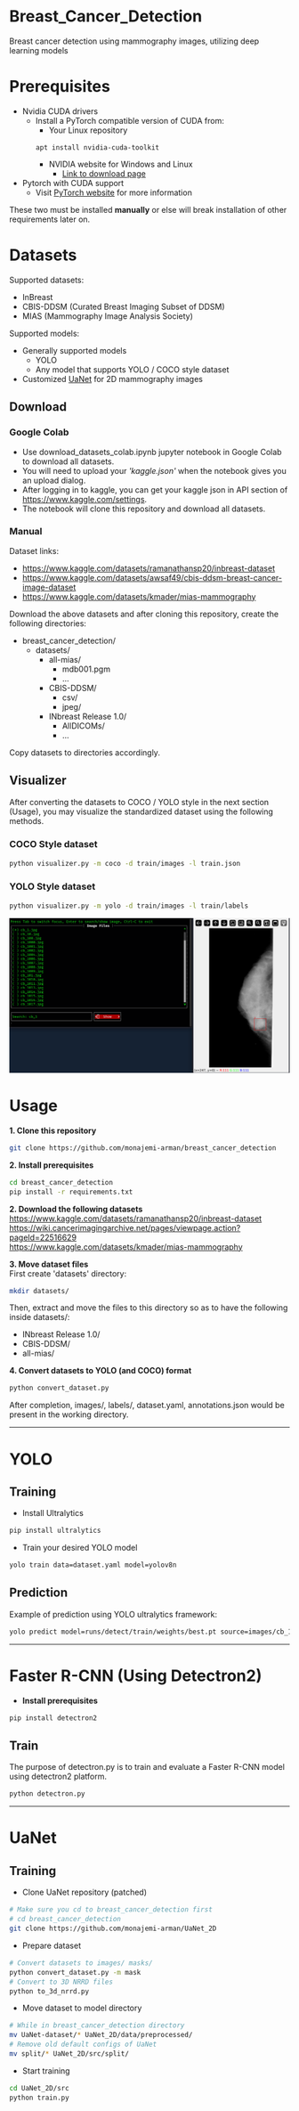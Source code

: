 # Breast_Cancer_Detection
Breast cancer detection using mammography images, utilizing deep learning models

# Prerequisites
* Nvidia CUDA drivers
  * Install a PyTorch compatible version of CUDA from:
    * Your Linux repository
    ```commandline
    apt install nvidia-cuda-toolkit
    ```
    * NVIDIA website for Windows and Linux
      * [Link to download page](https://developer.nvidia.com/cuda-downloads)
* Pytorch with CUDA support
  * Visit [PyTorch website](https://pytorch.org/get-started/locally/) for more information

These two must be installed __manually__ or else will break installation of other requirements later on.   

# Datasets

Supported datasets:
* InBreast
* CBIS-DDSM (Curated Breast Imaging Subset of DDSM)
* MIAS (Mammography Image Analysis Society)

Supported models:
* Generally supported models
  * YOLO 
  * Any model that supports YOLO / COCO style dataset
* Customized [UaNet](https://github.com/uci-cbcl/UaNet/) for 2D mammography images

## Download
### Google Colab
* Use download_datasets_colab.ipynb jupyter notebook in Google Colab to download all datasets.
* You will need to upload your _'kaggle.json'_ when the notebook gives you an upload dialog.
* After logging in to kaggle, you can get your kaggle json in API section of https://www.kaggle.com/settings.
* The notebook will clone this repository and download all datasets.
### Manual
Dataset links:
* https://www.kaggle.com/datasets/ramanathansp20/inbreast-dataset
* https://www.kaggle.com/datasets/awsaf49/cbis-ddsm-breast-cancer-image-dataset
* https://www.kaggle.com/datasets/kmader/mias-mammography

Download the above datasets and after cloning this repository, create the following directories:
* breast_cancer_detection/
  * datasets/
    * all-mias/
      * mdb001.pgm
      * ...
    * CBIS-DDSM/
      * csv/
      * jpeg/
    * INbreast Release 1.0/
      * AllDICOMs/
      * ...

Copy datasets to directories accordingly.

## Visualizer
After converting the datasets to COCO / YOLO style in the next section (Usage),
you may visualize the standardized dataset using the following methods.
### COCO Style dataset
```bash
python visualizer.py -m coco -d train/images -l train.json 
```
### YOLO Style dataset
```bash
python visualizer.py -m yolo -d train/images -l train/labels 
```

![](demo/visualizer.png)

# Usage
**1. Clone this repository**
```bash
git clone https://github.com/monajemi-arman/breast_cancer_detection
```
**2. Install prerequisites**
```bash
cd breast_cancer_detection
pip install -r requirements.txt
```
**2. Download the following datasets**  
https://www.kaggle.com/datasets/ramanathansp20/inbreast-dataset  
https://wiki.cancerimagingarchive.net/pages/viewpage.action?pageId=22516629  
https://www.kaggle.com/datasets/kmader/mias-mammography  

**3. Move dataset files**  
First create 'datasets' directory:
```bash
mkdir datasets/
```
Then, extract and move the files to this directory so as to have the following inside datasets/:  
* INbreast Release 1.0/
* CBIS-DDSM/
* all-mias/

**4. Convert datasets to YOLO (and COCO) format**
```bash
python convert_dataset.py
```
After completion, images/, labels/, dataset.yaml, annotations.json would be present in the working directory. 

---
# YOLO
## Training
* Install Ultralytics
```bash
pip install ultralytics
```
* Train your desired YOLO model
```bash
yolo train data=dataset.yaml model=yolov8n

```
## Prediction
Example of prediction using YOLO ultralytics framework:
```bash
yolo predict model=runs/detect/train/weights/best.pt source=images/cb_1.jpg conf=0.1 
```
---
# Faster R-CNN (Using Detectron2)
* **Install prerequisites**
```bash
pip install detectron2
```
## Train
The purpose of detectron.py is to train and evaluate a Faster R-CNN model using detectron2 platform.
```bash
python detectron.py
```

---
# UaNet
## Training
* Clone UaNet repository (patched)
```bash
# Make sure you cd to breast_cancer_detection first
# cd breast_cancer_detection
git clone https://github.com/monajemi-arman/UaNet_2D
```
* Prepare dataset
```bash
# Convert datasets to images/ masks/
python convert_dataset.py -m mask
# Convert to 3D NRRD files
python to_3d_nrrd.py
```
* Move dataset to model directory
```bash
# While in breast_cancer_detection directory
mv UaNet-dataset/* UaNet_2D/data/preprocessed/
# Remove old default configs of UaNet
mv split/* UaNet_2D/src/split/
```
* Start training
```bash
cd UaNet_2D/src
python train.py
```